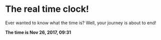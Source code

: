 # The real time clock!

Ever wanted to know what the time is? Well, your journey is about to end!

**The time is Nov 26, 2017, 09:31**
